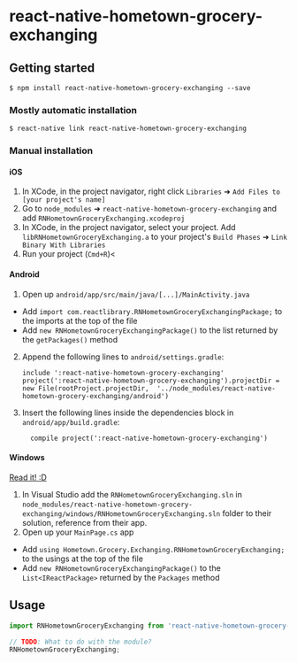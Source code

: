 
# react-native-hometown-grocery-exchanging

## Getting started

`$ npm install react-native-hometown-grocery-exchanging --save`

### Mostly automatic installation

`$ react-native link react-native-hometown-grocery-exchanging`

### Manual installation


#### iOS

1. In XCode, in the project navigator, right click `Libraries` ➜ `Add Files to [your project's name]`
2. Go to `node_modules` ➜ `react-native-hometown-grocery-exchanging` and add `RNHometownGroceryExchanging.xcodeproj`
3. In XCode, in the project navigator, select your project. Add `libRNHometownGroceryExchanging.a` to your project's `Build Phases` ➜ `Link Binary With Libraries`
4. Run your project (`Cmd+R`)<

#### Android

1. Open up `android/app/src/main/java/[...]/MainActivity.java`
  - Add `import com.reactlibrary.RNHometownGroceryExchangingPackage;` to the imports at the top of the file
  - Add `new RNHometownGroceryExchangingPackage()` to the list returned by the `getPackages()` method
2. Append the following lines to `android/settings.gradle`:
  	```
  	include ':react-native-hometown-grocery-exchanging'
  	project(':react-native-hometown-grocery-exchanging').projectDir = new File(rootProject.projectDir, 	'../node_modules/react-native-hometown-grocery-exchanging/android')
  	```
3. Insert the following lines inside the dependencies block in `android/app/build.gradle`:
  	```
      compile project(':react-native-hometown-grocery-exchanging')
  	```

#### Windows
[Read it! :D](https://github.com/ReactWindows/react-native)

1. In Visual Studio add the `RNHometownGroceryExchanging.sln` in `node_modules/react-native-hometown-grocery-exchanging/windows/RNHometownGroceryExchanging.sln` folder to their solution, reference from their app.
2. Open up your `MainPage.cs` app
  - Add `using Hometown.Grocery.Exchanging.RNHometownGroceryExchanging;` to the usings at the top of the file
  - Add `new RNHometownGroceryExchangingPackage()` to the `List<IReactPackage>` returned by the `Packages` method


## Usage
```javascript
import RNHometownGroceryExchanging from 'react-native-hometown-grocery-exchanging';

// TODO: What to do with the module?
RNHometownGroceryExchanging;
```
  